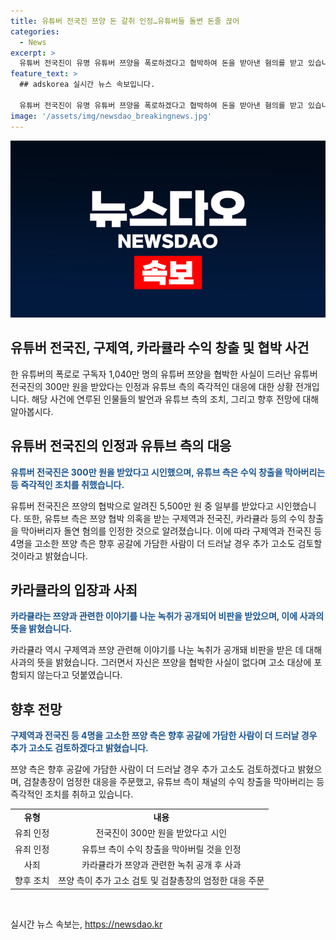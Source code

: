 ```yaml
---
title: 유튜버 전국진 쯔양 돈 갈취 인정…유튜버들 돌변 돈줄 끊어
categories:
  - News
excerpt: >
  유튜버 전국진이 유명 유튜버 쯔양을 폭로하겠다고 협박하여 돈을 받아낸 혐의를 받고 있습니다. 전국진은 300만 원을 받았다고 시인했으며, 이에 검찰총장이 엄정한 수사를 주문하였고 유튜브는 수익 창출을 막아 반응하였습니다. 이 사건으로 인해 관련된 유튜버들의 행동에 대한 비판이 쏟아지고, 추가적인 고소도 검토 중인 상황입니다.
feature_text: >
  ## adskorea 실시간 뉴스 속보입니다.

  유튜버 전국진이 유명 유튜버 쯔양을 폭로하겠다고 협박하여 돈을 받아낸 혐의를 받고 있습니다. 전국진은 300만 원을 받았다고 시인했으며, 이에 검찰총장이 엄정한 수사를 주문하였고 유튜브는 수익 창출을 막아 반응하였습니다. 이 사건으로 인해 관련된 유튜버들의 행동에 대한 비판이 쏟아지고, 추가적인 고소도 검토 중인 상황입니다.
image: '/assets/img/newsdao_breakingnews.jpg'
---
```


<p><img src="/assets/img/newsdao_breakingnews.jpg" alt="adskorea 속보" /></p>

<h2>유튜버 전국진, 구제역, 카라큘라 수익 창출 및 협박 사건</h2>

<p data-ke-size="size16">한 유튜버의 폭로로 구독자 1,040만 명의 유튜버 쯔양을 협박한 사실이 드러난 유튜버 전국진의 300만 원을 받았다는 인정과 유튜브 측의 즉각적인 대응에 대한 상황 전개입니다. 해당 사건에 연루된 인물들의 발언과 유튜브 측의 조치, 그리고 향후 전망에 대해 알아봅시다.</p>

<h2 data-ke-size="size26">유튜버 전국진의 인정과 유튜브 측의 대응</h2>

<p><b><span style="color: #1a5490;">유튜버 전국진은 300만 원을 받았다고 시인했으며, 유튜브 측은 수익 창출을 막아버리는 등 즉각적인 조치를 취했습니다.</span></b></p>

<p>유튜버 전국진은 쯔양의 협박으로 알려진 5,500만 원 중 일부를 받았다고 시인했습니다. 또한, 유튜브 측은 쯔양 협박 의혹을 받는 구제역과 전국진, 카라큘라 등의 수익 창출을 막아버리자 돌연 혐의를 인정한 것으로 알려졌습니다. 이에 따라 구제역과 전국진 등 4명을 고소한 쯔양 측은 향후 공갈에 가담한 사람이 더 드러날 경우 추가 고소도 검토할 것이라고 밝혔습니다.</p>

<h2 data-ke-size="size26">카라큘라의 입장과 사죄</h2>

<p><b><span style="color: #1a5490;">카라큘라는 쯔양과 관련한 이야기를 나눈 녹취가 공개되어 비판을 받았으며, 이에 사과의 뜻을 밝혔습니다.</span></b></p>

<p>카라큘라 역시 구제역과 쯔양 관련해 이야기를 나눈 녹취가 공개돼 비판을 받은 데 대해 사과의 뜻을 밝혔습니다. 그러면서 자신은 쯔양을 협박한 사실이 없다며 고소 대상에 포함되지 않는다고 덧붙였습니다.</p>

<h2 data-ke-size="size26">향후 전망</h2>

<p><b><span style="color: #1a5490;">구제역과 전국진 등 4명을 고소한 쯔양 측은 향후 공갈에 가담한 사람이 더 드러날 경우 추가 고소도 검토하겠다고 밝혔습니다.</span></b></p>

<p>쯔양 측은 향후 공갈에 가담한 사람이 더 드러날 경우 추가 고소도 검토하겠다고 밝혔으며, 검찰총장이 엄정한 대응을 주문했고, 유튜브 측이 채널의 수익 창출을 막아버리는 등 즉각적인 조치를 취하고 있습니다.</p>

<table>
    <tr>
        <td style="text-align: center; height: 17px;"><b>유형</b></td>
        <td style="text-align: center; height: 17px;"><b>내용</b></td>
    </tr>
    <tr>
        <td style="text-align: center; height: 17px;">유죄 인정</td>
        <td style="text-align: center; height: 17px;">전국진이 300만 원을 받았다고 시인</td>
    </tr>
    <tr>
        <td style="text-align: center; height: 17px;">유죄 인정</td>
        <td style="text-align: center; height: 17px;">유튜브 측이 수익 창출을 막아버릴 것을 인정</td>
    </tr>
    <tr>
        <td style="text-align: center; height: 17px;">사죄</td>
        <td style="text-align: center; height: 17px;">카라큘라가 쯔양과 관련한 녹취 공개 후 사과</td>
    </tr>
    <tr>
        <td style="text-align: center; height: 17px;">향후 조치</td>
        <td style="text-align: center; height: 17px;">쯔양 측이 추가 고소 검토 및 검찰총장의 엄정한 대응 주문</td>
    </tr>
</table>

<p data-ke-size="size16">&nbsp;</p>
실시간 뉴스 속보는, <a href="https://newsdao.kr" rel="dofollow">https://newsdao.kr</a>


